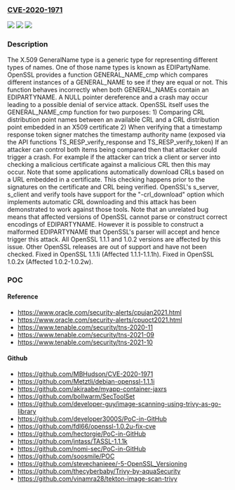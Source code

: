 ### [CVE-2020-1971](https://cve.mitre.org/cgi-bin/cvename.cgi?name=CVE-2020-1971)
![](https://img.shields.io/static/v1?label=Product&message=OpenSSL&color=blue)
![](https://img.shields.io/static/v1?label=Version&message=n%2Fa&color=blue)
![](https://img.shields.io/static/v1?label=Vulnerability&message=NULL%20pointer%20dereference&color=brighgreen)

### Description

The X.509 GeneralName type is a generic type for representing different types of names. One of those name types is known as EDIPartyName. OpenSSL provides a function GENERAL_NAME_cmp which compares different instances of a GENERAL_NAME to see if they are equal or not. This function behaves incorrectly when both GENERAL_NAMEs contain an EDIPARTYNAME. A NULL pointer dereference and a crash may occur leading to a possible denial of service attack. OpenSSL itself uses the GENERAL_NAME_cmp function for two purposes: 1) Comparing CRL distribution point names between an available CRL and a CRL distribution point embedded in an X509 certificate 2) When verifying that a timestamp response token signer matches the timestamp authority name (exposed via the API functions TS_RESP_verify_response and TS_RESP_verify_token) If an attacker can control both items being compared then that attacker could trigger a crash. For example if the attacker can trick a client or server into checking a malicious certificate against a malicious CRL then this may occur. Note that some applications automatically download CRLs based on a URL embedded in a certificate. This checking happens prior to the signatures on the certificate and CRL being verified. OpenSSL's s_server, s_client and verify tools have support for the "-crl_download" option which implements automatic CRL downloading and this attack has been demonstrated to work against those tools. Note that an unrelated bug means that affected versions of OpenSSL cannot parse or construct correct encodings of EDIPARTYNAME. However it is possible to construct a malformed EDIPARTYNAME that OpenSSL's parser will accept and hence trigger this attack. All OpenSSL 1.1.1 and 1.0.2 versions are affected by this issue. Other OpenSSL releases are out of support and have not been checked. Fixed in OpenSSL 1.1.1i (Affected 1.1.1-1.1.1h). Fixed in OpenSSL 1.0.2x (Affected 1.0.2-1.0.2w).

### POC

#### Reference
- https://www.oracle.com/security-alerts/cpujan2021.html
- https://www.oracle.com/security-alerts/cpuoct2021.html
- https://www.tenable.com/security/tns-2020-11
- https://www.tenable.com/security/tns-2021-09
- https://www.tenable.com/security/tns-2021-10

#### Github
- https://github.com/MBHudson/CVE-2020-1971
- https://github.com/Metztli/debian-openssl-1.1.1i
- https://github.com/akiraabe/myapp-container-jaxrs
- https://github.com/bollwarm/SecToolSet
- https://github.com/developer-guy/image-scanning-using-trivy-as-go-library
- https://github.com/developer3000S/PoC-in-GitHub
- https://github.com/fdl66/openssl-1.0.2u-fix-cve
- https://github.com/hectorgie/PoC-in-GitHub
- https://github.com/jntass/TASSL-1.1.1k
- https://github.com/nomi-sec/PoC-in-GitHub
- https://github.com/soosmile/POC
- https://github.com/stevechanieee/-5-OpenSSL_Versioning
- https://github.com/thecyberbaby/Trivy-by-aquaSecurity
- https://github.com/vinamra28/tekton-image-scan-trivy

